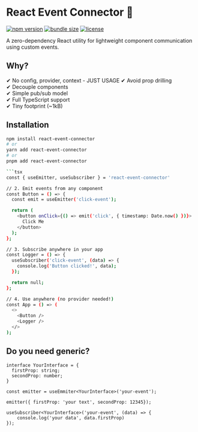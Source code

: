 # React Event Connector 🔌

[![npm version](https://img.shields.io/npm/v/react-event-connector)](https://www.npmjs.com/package/react-event-connector)
[![bundle size](https://img.shields.io/bundlephobia/minzip/react-event-connector)](https://bundlephobia.com/package/react-event-connector)
[![license](https://img.shields.io/npm/l/react-event-connector)](https://github.com/nazamov/react-event-connector/blob/main/LICENSE)

A zero-dependency React utility for lightweight component communication using custom events.

## Why?

✔ No config, provider, context - JUST USAGE
✔ Avoid prop drilling  
✔ Decouple components  
✔ Simple pub/sub model  
✔ Full TypeScript support  
✔ Tiny footprint (~1kB)

## Installation

````bash
npm install react-event-connector
# or
yarn add react-event-connector
# or
pnpm add react-event-connector

```tsx
const { useEmitter, useSubscriber } = 'react-event-connector'

// 2. Emit events from any component
const Button = () => {
  const emit = useEmitter('click-event');

  return (
    <button onClick={() => emit('click', { timestamp: Date.now() })}>
      Click Me
    </button>
  );
};

// 3. Subscribe anywhere in your app
const Logger = () => {
  useSubscriber('click-event', (data) => {
    console.log('Button clicked!', data);
  });

  return null;
};

// 4. Use anywhere (no provider needed!)
const App = () => (
  <>
    <Button />
    <Logger />
  </>
);
````

## Do you need generic?

```tsx
interface YourInterface = {
  firstProp: string;
  secondProp: number;
}

const emitter = useEmmiter<YourInterface>('your-event');

emitter({ firstProp: 'your text', secondProp: 12345});

useSubscriber<YourInterface>('your-event', (data) => {
    console.log('your data', data.firstProp)
});
```

